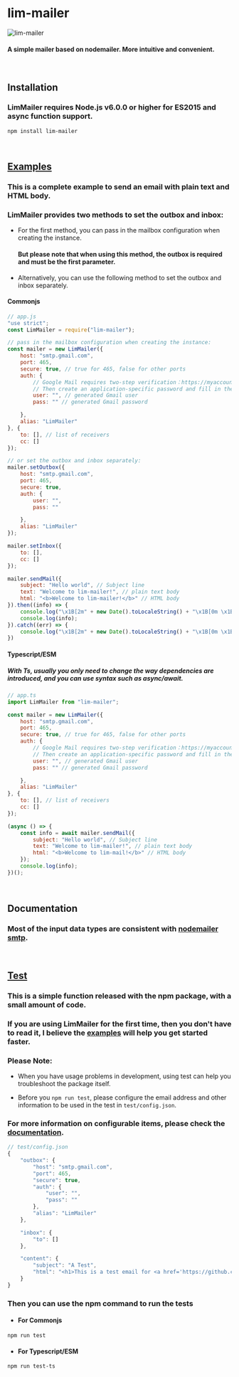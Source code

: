 # lim-mailer

<img src="https://img.shields.io/npm/v/lim-mailer" alt="lim-mailer"/>

#### A simple mailer based on nodemailer. More intuitive and convenient.

<br>

## Installation

### LimMailer requires **Node.js v6.0.0** or higher for ES2015 and async function support.

```
npm install lim-mailer
```

<br>

## [Examples](https://github.com/lim-kim930/lim-mailer/tree/main/example)

### This is a complete example to send an email with plain text and HTML body.

### LimMailer provides two methods to set the outbox and inbox:

- For the first method, you can pass in the mailbox configuration when creating the instance.
  
  #### But please note that when using this method, the outbox is required and must be the first parameter.

- Alternatively, you can use the following method to set the outbox and inbox separately.

#### Commonjs

```javascript
// app.js
"use strict";
const LimMailer = require("lim-mailer");

// pass in the mailbox configuration when creating the instance:
const mailer = new LimMailer({
    host: "smtp.gmail.com",
    port: 465,
    secure: true, // true for 465, false for other ports
    auth: {
        // Google Mail requires two-step verification：https://myaccount.google.com/security
        // Then create an application-specific password and fill in the pass filed：https://myaccount.google.com/apppasswords
        user: "", // generated Gmail user
        pass: "" // generated Gmail password

    },
    alias: "LimMailer"
}, {
    to: [], // list of receivers
    cc: []
});

// or set the outbox and inbox separately:
mailer.setOutbox({
    host: "smtp.gmail.com",
    port: 465,
    secure: true,
    auth: {
        user: "",
        pass: ""

    },
    alias: "LimMailer"
});

mailer.setInbox({
    to: [],
    cc: []
});

mailer.sendMail({
    subject: "Hello world", // Subject line
    text: "Welcome to lim-mailer!", // plain text body
    html: "<b>Welcome to lim-mailer!</b>" // HTML body
}).then((info) => {
    console.log("\x1B[2m" + new Date().toLocaleString() + "\x1B[0m \x1B[32msuccess: \x1B[0m");
    console.log(info);
}).catch((err) => {
    console.log("\x1B[2m" + new Date().toLocaleString() + "\x1B[0m \x1B[31merror: \x1B[0m" + err);
})
```

#### Typescript/ESM

##### With Ts, usually you only need to change the way dependencies are introduced, and you can use syntax such as async/await.

```javascript
// app.ts
import LimMailer from "lim-mailer";

const mailer = new LimMailer({
    host: "smtp.gmail.com",
    port: 465,
    secure: true, // true for 465, false for other ports
    auth: {
        // Google Mail requires two-step verification：https://myaccount.google.com/security
        // Then create an application-specific password and fill in the pass filed：https://myaccount.google.com/apppasswords
        user: "", // generated Gmail user
        pass: "" // generated Gmail password

    },
    alias: "LimMailer"
}, {
    to: [], // list of receivers
    cc: []
});

(async () => {
    const info = await mailer.sendMail({
        subject: "Hello world", // Subject line
        text: "Welcome to lim-mailer!", // plain text body
        html: "<b>Welcome to lim-mail!</b>" // HTML body
    });
    console.log(info);
})();
```

<br>

## Documentation
### Most of the input data types are consistent with [nodemailer smtp](https://nodemailer.com/smtp/).

<br>

## [Test](https://github.com/lim-kim930/lim-mailer/tree/main/test)

### This is a simple function released with the npm package, with a small amount of code.

### If you are using LimMailer for the first time, then you don't have to read it, I believe the [examples](#examples) will help you get started faster.

### Please Note:

- When you have usage problems in development, using test can help you troubleshoot the package itself.

- Before you `npm run test`, please configure the email address and other information to be used in the test in `test/config.json`.

### For more information on configurable items, please check the [documentation](#documentation).

```javascript
// test/config.json
{
    "outbox": {
        "host": "smtp.gmail.com",
        "port": 465,
        "secure": true,
        "auth": {
            "user": "",
            "pass": ""
        },
        "alias": "LimMailer"
    },

    "inbox": {
        "to": []
    },

    "content": {
        "subject": "A Test",
        "html": "<h1>This is a test email for <a href='https://github.com/lim-kim930/lim-emailer'>LimMailer</a></h1>"
    }
}
```

### Then you can use the npm command to run the tests

- #### For Commonjs

```
npm run test
```

- #### For Typescript/ESM

```
npm run test-ts
```
